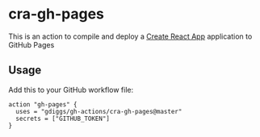# cra-gh-pages

This is an action to compile and deploy a [Create React App] application to GitHub Pages

[Create React App]: https://facebook.github.io/create-react-app

## Usage

Add this to your GitHub workflow file:

```
action "gh-pages" {
  uses = "gdiggs/gh-actions/cra-gh-pages@master"
  secrets = ["GITHUB_TOKEN"]
}
```
